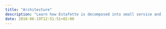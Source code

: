 ```yaml
---
title: "Architecture"
description: "Learn how Estafette is decomposed into small service and how they interact"
date: 2018-06-19T12:51:51+02:00
---
```


